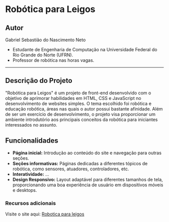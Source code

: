 # Robótica para Leigos

## Autor

Gabriel Sebastião do Nascimento Neto

- Estudante de Engenharia de Computação na Universidade Federal do Rio Grande do Norte (UFRN).
- Professor de robótica nas horas vagas.

---

## Descrição do Projeto

"Robótica para Leigos" é um projeto de front-end desenvolvido com o objetivo de aprimorar habilidades em HTML, CSS e JavaScript no desenvolvimento de websites simples. O tema escolhido foi robótica e educação robótica, áreas nas quais o autor possui bastante afinidade. Além de ser um exercício de desenvolvimento, o projeto visa proporcionar um ambiente introdutório aos principais conceitos da robótica para iniciantes interessados no assunto.


## Funcionalidades

- **Página inicial:** Introdução ao conteúdo do site e navegação para outras seções.
- **Seções informativas:** Páginas dedicadas a diferentes tópicos de robótica, como sensores, atuadores, controladores, etc.
- **Interatividade:** ...
- **Design Responsivo:** Layout adaptável para diferentes tamanhos de tela, proporcionando uma boa experiência de usuário em dispositivos móveis e desktops.


### Recursos adicionais

Visite o site aqui: [Robotica para leigos](https://gabriel26077.github.io/robotica_para_leigos/)